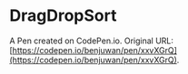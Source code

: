 # DragDropSort

A Pen created on CodePen.io. Original URL: [https://codepen.io/benjuwan/pen/xxvXGrQ](https://codepen.io/benjuwan/pen/xxvXGrQ).

